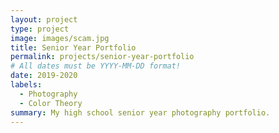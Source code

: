 ```yaml
---
layout: project
type: project
image: images/scam.jpg
title: Senior Year Portfolio
permalink: projects/senior-year-portfolio
# All dates must be YYYY-MM-DD format!
date: 2019-2020
labels:
  - Photography
  - Color Theory
summary: My high school senior year photography portfolio.
---
```

